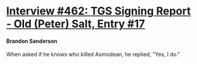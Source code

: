 # [Interview #462: TGS Signing Report - Old (Peter) Salt, Entry #17](https://www.theoryland.com/intvmain.php?i=462#17)

#### Brandon Sanderson

When asked if he knows who killed Asmodean, he replied, "Yes, I do."

